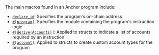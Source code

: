The main macros found in an Anchor program include:

-   [`declare_id`](https://www.anchor-lang.com/docs/basics/program-structure#declare_id-macro): Specifies the program's on-chain address
-   [`#[program]`](https://www.anchor-lang.com/docs/basics/program-structure#program-attribute): Specifies the module containing the program's instruction logic
-   [`#[derive(Accounts)]`](https://www.anchor-lang.com/docs/basics/program-structure#deriveaccounts-macro): Applied to structs to indicate a list of accounts required by an instruction
-   [`#[account]`](https://www.anchor-lang.com/docs/basics/program-structure#account-attribute): Applied to structs to create custom account types for the program